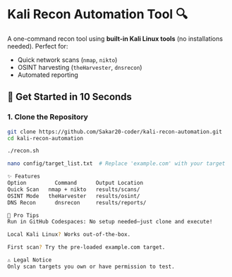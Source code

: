# Kali Recon Automation Tool 🔍

A one-command recon tool using **built-in Kali Linux tools** (no installations needed). Perfect for:
- Quick network scans (`nmap`, `nikto`)
- OSINT harvesting (`theHarvester`, `dnsrecon`)
- Automated reporting

## 🚀 Get Started in 10 Seconds

### 1. Clone the Repository
```bash
git clone https://github.com/Sakar20-coder/kali-recon-automation.git
cd kali-recon-automation

./recon.sh

nano config/target_list.txt  # Replace 'example.com' with your target

✨ Features
Option	       Command	    Output Location
Quick Scan	 nmap + nikto	results/scans/
OSINT Mode	 theHarvester	results/osint/
DNS Recon	   dnsrecon	    results/reports/

🌟 Pro Tips
Run in GitHub Codespaces: No setup needed—just clone and execute!

Local Kali Linux? Works out-of-the-box.

First scan? Try the pre-loaded example.com target.

⚠️ Legal Notice
Only scan targets you own or have permission to test.



